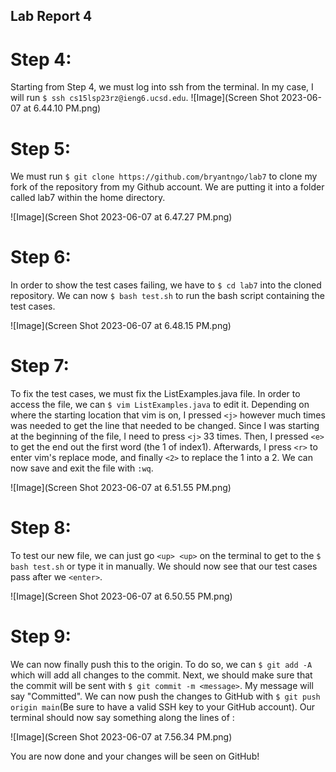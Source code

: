 ## Lab Report 4

# Step 4: 
Starting from Step 4, we must log into ssh from the terminal. In my case, I will run `$ ssh cs15lsp23rz@ieng6.ucsd.edu`.
![Image](Screen Shot 2023-06-07 at 6.44.10 PM.png)

# Step 5: 
We must run `$ git clone https://github.com/bryantngo/lab7` to clone my fork of the repository from my Github account. We are putting it into a folder called lab7 within the home directory.

![Image](Screen Shot 2023-06-07 at 6.47.27 PM.png)

# Step 6:
In order to show the test cases failing, we have to `$ cd lab7` into the cloned repository. We can now `$ bash test.sh` to run the bash script containing the test cases.

![Image](Screen Shot 2023-06-07 at 6.48.15 PM.png)

# Step 7:
To fix the test cases, we must fix the ListExamples.java file. In order to access the file, we can `$ vim ListExamples.java` to edit it. Depending on where the starting location that vim is on, I pressed `<j>` however much times was needed to get the line that needed to be changed. Since I was starting at the beginning of the file, I need to press `<j>` 33 times. Then, I pressed `<e>` to get the end out the first word (the 1 of index1). Afterwards, I press `<r>` to enter vim's replace mode, and finally `<2>` to replace the 1 into a 2. We can now save and exit the file with `:wq`.

![Image](Screen Shot 2023-06-07 at 6.51.55 PM.png)

# Step 8:
To test our new file, we can just go `<up> <up>` on the terminal to get to the `$ bash test.sh` or type it in manually. We should now see that our test cases pass after we `<enter>`.

![Image](Screen Shot 2023-06-07 at 6.50.55 PM.png)

# Step 9: 
We can now finally push this to the origin. To do so, we can `$ git add -A` which will add all changes to the commit. Next, we should make sure that the commit will be sent with `$ git commit -m <message>`. My message will say "Committed". We can now push the changes to GitHub with `$ git push origin main`(Be sure to have a valid SSH key to your GitHub account). Our terminal should now say something along the lines of :

![Image](Screen Shot 2023-06-07 at 7.56.34 PM.png)

You are now done and your changes will be seen on GitHub!
